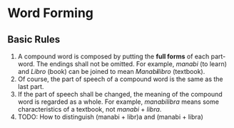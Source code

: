 Word Forming
============

Basic Rules
-----------
1. A compound word is composed by putting the __full forms__ of each part-word. 
The endings shall not be omitted. For example, _manabi_ (to learn) and _Libro_ (book) can be joined to mean _Manab**i**libro_ (textbook). 
1. Of course, the part of speech of a compound word is the same as the last part. 
1. If the part of speech shall be changed, the meaning of the compound word is regarded as a whole. 
For example, _manabilibra_ means some characteristics of a textbook, not _manabi_ + _libra_. 
  1. TODO: How to distinguish (manabi + libr)a and (manabi + libra) 
